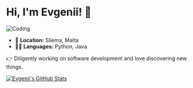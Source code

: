 # Hi, I'm Evgenii! 👋 

![Coding](https://media.giphy.com/media/iIqmM5tTjmpOB9mpbn/giphy.gif)

- 📍 **Location:** Sliema, Malta
- 👨‍💻 **Languages:** Python, Java

👉 Diligently working on software development and love discovering new things.

[![Evgenii's GitHub Stats](https://github-readme-stats.vercel.app/api?username=EndoTouma&show_icons=true&theme=tokyonight)](https://github.com/EndoTouma)

